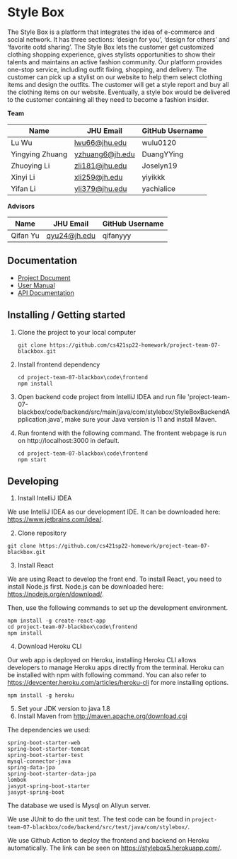 # Style Box 

The Style Box is a platform that integrates the idea of e-commerce and social network. It has three sections: ‘design for you’, ‘design for others’ and ‘favorite ootd sharing’. The Style Box lets the customer get customized clothing shopping experience, gives stylists opportunities to show their talents and maintains an active fashion community. Our platform provides one-stop service, including outfit fixing, shopping, and delivery. The customer can pick up a stylist on our website to help them select clothing items and design the outfits. The customer will get a style report and buy all the clothing items on our website. Eventually, a style box would be delivered to the customer containing all they need to become a fashion insider.

**Team**

| Name            | JHU Email       | GitHub Username |
| --------------- | --------------- | --------------- |
| Lu Wu           | lwu66@jhu.edu   | wulu0120        |
| Yingying Zhuang | yzhuang6@jh.edu | DuangYYing      |
| Zhuoying Li     | zli181@jhu.edu  | Joselyn19       |
| Xinyi Li        | xli259@jh.edu   | yiyikkk         |
| Yifan Li        | yli379@jhu.edu  | yachialice      |

**Advisors** 

| Name     | JHU Email    | GitHub Username |
| -------- | ------------ | --------------- |
| Qifan Yu | qyu24@jh.edu | qifanyyy        |

## Documentation

* [Project Document](https://docs.google.com/document/d/1lrwvV_BBTX9bgQO4EuTjWO5jQo29IkbaiXwtHO_O8BU/edit#)
* [User Manual](https://cs421sp22-homework.github.io/project-team-07-blackbox/)
* [API Documentation](https://cs421sp22-homework.github.io/project-team-07-blackbox/)

## Installing / Getting started

1. Clone the project to your local computer

   ```shell
   git clone https://github.com/cs421sp22-homework/project-team-07-blackbox.git
   ```
2. Install frontend dependency

   ```shell
   cd project-team-07-blackbox\code\frontend
   npm install
   ```
3. Open backend code project from IntelliJ IDEA and run file 'project-team-07-blackbox/code/backend/src/main/java/com/stylebox/StyleBoxBackendApplication.java', make sure your Java version is 11 and install Maven.

4. Run frontend with the following command. The frontent webpage is run on http://localhost:3000 in default.

   ```shell
   cd project-team-07-blackbox\code\frontend
   npm start
   ```

   

## Developing

1.  Install IntelliJ IDEA

We use IntelliJ IDEA as our development IDE. It can be downloaded here: https://www.jetbrains.com/idea/.

2. Clone repository

```
git clone https://github.com/cs421sp22-homework/project-team-07-blackbox.git
```

3. Install React

We are using React to develop the front end. To install React, you need to install Node.js first. Node.js can be downloaded here: https://nodejs.org/en/download/.

Then, use the following commands to set up the development environment.

```
npm install -g create-react-app
cd project-team-07-blackbox\code\frontend
npm install
```

4. Download Heroku CLI

Our web app is deployed on Heroku, installing Heroku CLI allows developers to manage Heroku apps directly from the terminal. Heroku can be installed with npm with following command. You can also refer to https://devcenter.heroku.com/articles/heroku-cli for more installing options.

```
npm install -g heroku
```

5. Set your JDK version to java 1.8
6. Install Maven from http://maven.apache.org/download.cgi

The dependencies we used:

```
spring-boot-starter-web
spring-boot-starter-tomcat
spring-boot-starter-test
mysql-connector-java
spring-data-jpa
spring-boot-starter-data-jpa
lombok
jasypt-spring-boot-starter
jasypt-spring-boot
```

The database we used is Mysql on Aliyun server.

We use JUnit to do the unit test. The test code can be found in ``project-team-07-blackbox/code/backend/src/test/java/com/stylebox/``.

We use Github Action to deploy the frontend and backend on Heroku automatically. The link can be seen on https://stylebox5.herokuapp.com/.
